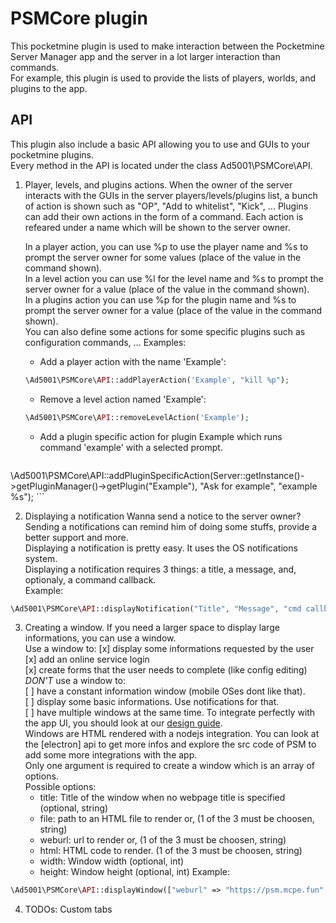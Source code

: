 # PSMCore plugin
This pocketmine plugin is used to make interaction between the Pocketmine Server Manager app and the server in a lot larger interaction than commands.    
For example, this plugin is used to provide the lists of players, worlds, and plugins to the app.    
    
## API
This plugin also include a basic API allowing you to use and GUIs to your pocketmine plugins.    
Every method in the API is located under the class Ad5001\PSMCore\API.    
    
1. Player, levels, and plugins actions.
	When the owner of the server interacts with the GUIs in the server players/levels/plugins list, a bunch of action is shown such as "OP", "Add to whitelist", "Kick", ... Plugins can add their own actions in the form of a command. Each action is refeared under a name which will be shown to the server owner.    
	
	In a player action, you can use %p to use the player name and %s to prompt the server owner for some values (place of the value in the command shown).    
	In a level action you can use %l for the level name and %s to prompt the server owner for a value (place of the value in the command shown).    
	In a plugins action you can use %p for the plugin name and %s to prompt the server owner for a value (place of the value in the command shown).    
	You can also define some actions for some specific plugins such as configuration commands, ...
	Examples:    
	- Add a player action with the name 'Example':
	```php
	\Ad5001\PSMCore\API::addPlayerAction('Example', "kill %p");
	```
	- Remove a level action named 'Example':
	```php
	\Ad5001\PSMCore\API::removeLevelAction('Example');
	```
	- Add a plugin specific action for plugin Example which runs command 'example' with a selected prompt.
	```php
\Ad5001\PSMCore\API::addPluginSpecificAction(Server::getInstance()->getPluginManager()->getPlugin("Example"), "Ask for example", "example %s");
	```
	
2. Displaying a notification
Wanna send a notice to the server owner? Sending a notifications can remind him of doing some stuffs, provide a better support and more.    
Displaying a notification is pretty easy. It uses the OS notifications system.    
Displaying a notification requires 3 things: a title, a message, and, optionaly, a command callback.    
Example:    
```php
\Ad5001\PSMCore\API::displayNotification("Title", "Message", "cmd callback");
```

3. Creating a window.
If you need a larger space to display large informations, you can use a window.    
Use a window to:
[x] display some informations requested by the user    
[x] add an online service login    
[x] create forms that the user needs to complete (like config editing)
*DON'T* use a window to:     
[ ] have a constant information window (mobile OSes dont like that).    
[ ] display some basic informations. Use notifications for that.    
[ ] have multiple windows at the same time.
To integrate perfectly with the app UI, you should look at our [design guide](https://github.com/pmt-mcpe-fun/PSMCorePlugin/branch/master/DESIGN.md).    
Windows are HTML rendered with a nodejs integration. You can look at the [electron] api to get more infos and explore the src code of PSM to add some more integrations with the app.    
Only one argument is required to create a window which is an array of options.    
Possible options:
	 - title: Title of the window when no webpage title is specified (optional, string)
	 - file: path to an HTML file to render or, (1 of the 3 must be choosen, string)
	 - weburl: url to render or, (1 of the 3 must be choosen, string)
	 - html: HTML code to render. (1 of the 3 must be choosen, string)
	 - width: Window width (optional, int)
	 - height: Window height (optional, int)
Example:
```php
\Ad5001\PSMCore\API::displayWindow(["weburl" => "https://psm.mcpe.fun", "title" => "PSM's website"]);
```

4. TODOs: Custom tabs